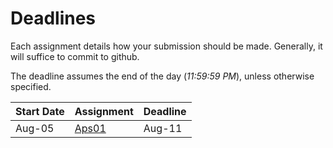 # Deadlines

Each assignment details how your submission should be made. Generally, it will suffice to commit to github.

The deadline assumes the end of the day (*11:59:59 PM*), unless otherwise specified.

| Start Date | Assignment                          | Deadline |
|------------|-------------------------------------|----------|
| Aug-05     | [Aps01](modules/01-intro/aps01_part_1.md)  | Aug-11   |
